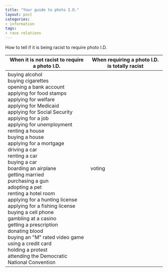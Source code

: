 ```yaml
---
title: "Your guide to photo I.D."
layout: post
categories:
- information
tags:
- race relations
---
```


How to tell if it is being racist to require photo I.D.

<table><thead><tr><th>When it is not racist to require a photo I.D.</th><th>When requiring a photo I.D. is totally racist</th></tr></thead><tbody><tr><td>buying alcohol<br>buying cigarettes<br>opening a bank account<br>applying for food stamps<br>applying for welfare<br>applying for Medicaid<br>applying for Social Security<br>applying for a job<br>applying for unemployment<br>renting a house<br>buying a house<br>applying for a mortgage<br>driving a car<br>renting a car<br>buying a car<br>boarding an airplane<br>getting married<br>purchasing a gun<br>adopting a pet<br>renting a hotel room<br>applying for a hunting license<br>applying for a fishing license<br>buying a cell phone<br>gambling at a casino<br>getting a prescription<br>donating blood<br>buying an "M" rated video game<br>using a credit card<br>holding a protest<br>attending the Democratic National Convention</td><td>voting</td></tr></tbody></table>
